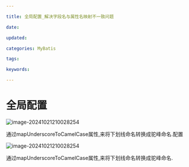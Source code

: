 ```yaml
---

title: 全局配置_解决字段名与属性名映射不一致问题

date: 

updated: 

categories: MyBatis

tags: 

keywords: 

---
```

# 全局配置

![image-20241021210028254](./../../TyporaImage/MyBatis/image-20241021210028254.png)

通过mapUnderscoreToCamelCase属性,来将下划线命名转换成驼峰命名.配置

![image-20241021210028254](./../../TyporaImage/MyBatis/image-20241021210028254.png)

通过mapUnderscoreToCamelCase属性,来将下划线命名转换成驼峰命名.